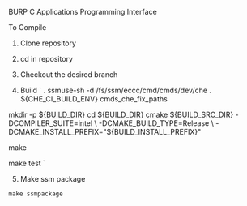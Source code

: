 BURP C Applications Programming Interface

To Compile

1) Clone repository

2) cd in repository

3) Checkout the desired branch

4) Build 
`
. ssmuse-sh -d /fs/ssm/eccc/cmd/cmds/dev/che
. ${CHE_CI_BUILD_ENV}
cmds_che_fix_paths

mkdir -p ${BUILD_DIR}
cd ${BUILD_DIR}
cmake ${BUILD_SRC_DIR} -DCOMPILER_SUITE=intel \
        -DCMAKE_BUILD_TYPE=Release  \
        -DCMAKE_INSTALL_PREFIX="${BUILD_INSTALL_PREFIX}"

make

make test
`

5) Make ssm package

`make ssmpackage`
